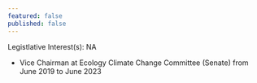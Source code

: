 ```yaml
---
featured: false
published: false
---
```

Legistlative Interest(s): NA

* Vice Chairman at Ecology Climate Change Committee (Senate) from June 2019 to June 2023